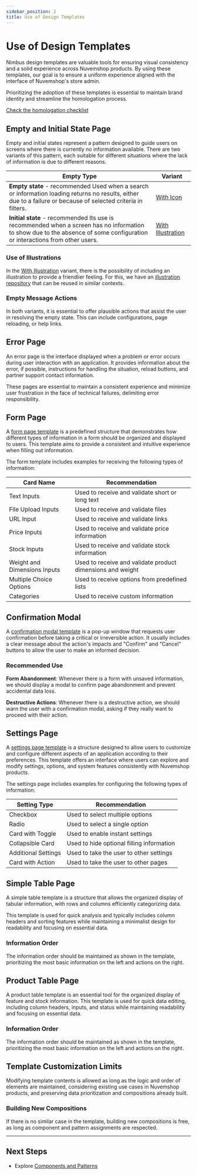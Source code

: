 ```yaml
---
sidebar_position: 2
title: Use of Design Templates
---
```


# Use of Design Templates

Nimbus design templates are valuable tools for ensuring visual consistency and a solid experience across Nuvemshop products. By using these templates, our goal is to ensure a uniform experience aligned with the interface of Nuvemshop's store admin.

Prioritizing the adoption of these templates is essential to maintain brand identity and streamline the homologation process.

[Check the homologation checklist](../homologation/checklist#uso-de-templates-nimbus---prioridade-alta)

## Empty and Initial State Page

Empty and initial states represent a pattern designed to guide users on screens where there is currently no information available. There are two variants of this pattern, each suitable for different situations where the lack of information is due to different reasons.

| Empty Type                                                                                                                                                                 | Variant                                                                                 |
| -------------------------------------------------------------------------------------------------------------------------------------------------------------------------- | --------------------------------------------------------------------------------------- |
| **Empty state** - recommended Used when a search or information loading returns no results, either due to a failure or because of selected criteria in filters.            | [With Icon](https://nimbus.tiendanube.com/documentation/patterns/empty-message)         |
| **Initial state** - recommended Its use is recommended when a screen has no information to show due to the absence of some configuration or interactions from other users. | [With Illustration](https://nimbus.tiendanube.com/documentation/patterns/empty-message) |

### Use of Illustrations

In the [With Illustration](https://nimbus.tiendanube.com/documentation/patterns/empty-message) variant, there is the possibility of including an illustration to provide a friendlier feeling. For this, we have an [illustration repository](https://www.figma.com/file/Ed1Gl8an2iBqL2GXHJEK6Y/%E2%98%81%EF%B8%8F-Tiendanube-Illustrations-Repo?type=design&node-id=60-2&mode=design) that can be reused in similar contexts.

### Empty Message Actions

In both variants, it is essential to offer plausible actions that assist the user in resolving the empty state. This can include configurations, page reloading, or help links.

## Error Page

An error page is the interface displayed when a problem or error occurs during user interaction with an application. It provides information about the error, if possible, instructions for handling the situation, reload buttons, and partner support contact information.

These pages are essential to maintain a consistent experience and minimize user frustration in the face of technical failures, delimiting error responsibility.

## Form Page

A [form page template](https://tiendanube.github.io/nimbus-patterns/index.html?path=/story/templates-form--basic) is a predefined structure that demonstrates how different types of information in a form should be organized and displayed to users. This template aims to provide a consistent and intuitive experience when filling out information.

The form template includes examples for receiving the following types of information:

| Card Name                    | Recommendation                                             |
| ---------------------------- | ---------------------------------------------------------- |
| Text Inputs                  | Used to receive and validate short or long text            |
| File Upload Inputs           | Used to receive and validate files                         |
| URL Input                    | Used to receive and validate links                         |
| Price Inputs                 | Used to receive and validate price information             |
| Stock Inputs                 | Used to receive and validate stock information             |
| Weight and Dimensions Inputs | Used to receive and validate product dimensions and weight |
| Multiple Choice Options      | Used to receive options from predefined lists              |
| Categories                   | Used to receive custom information                         |

## Confirmation Modal

A [confirmation modal template](https://tiendanube.github.io/nimbus-patterns/index.html?path=/story/templates-confirmationmodal--basic) is a pop-up window that requests user confirmation before taking a critical or irreversible action. It usually includes a clear message about the action's impacts and "Confirm" and "Cancel" buttons to allow the user to make an informed decision.

### Recommended Use

**Form Abandonment**: Whenever there is a form with unsaved information, we should display a modal to confirm page abandonment and prevent accidental data loss.

**Destructive Actions**: Whenever there is a destructive action, we should warn the user with a confirmation modal, asking if they really want to proceed with their action.

## Settings Page

A [settings page template](https://tiendanube.github.io/nimbus-patterns/index.html?path=/docs/templates-settingspage--docs) is a structure designed to allow users to customize and configure different aspects of an application according to their preferences. This template offers an interface where users can explore and modify settings, options, and system features consistently with Nuvemshop products.

The settings page includes examples for configuring the following types of information:

| Setting Type        | Recommendation                            |
| ------------------- | ----------------------------------------- |
| Checkbox            | Used to select multiple options           |
| Radio               | Used to select a single option            |
| Card with Toggle    | Used to enable instant settings           |
| Collapsible Card    | Used to hide optional filling information |
| Additional Settings | Used to take the user to other settings   |
| Card with Action    | Used to take the user to other pages      |

## Simple Table Page

A simple table template is a structure that allows the organized display of tabular information, with rows and columns efficiently categorizing data.

This template is used for quick analysis and typically includes column headers and sorting features while maintaining a minimalist design for readability and focusing on essential data.

### Information Order

The information order should be maintained as shown in the template, prioritizing the most basic information on the left and actions on the right.

## Product Table Page

A product table template is an essential tool for the organized display of feature and stock information. This template is used for quick data editing, including column headers, inputs, and status while maintaining readability and focusing on essential data.

### Information Order

The information order should be maintained as shown in the template, prioritizing the most basic information on the left and actions on the right.

## Template Customization Limits

Modifying template contents is allowed as long as the logic and order of elements are maintained, considering existing use cases in Nuvemshop products, and preserving data prioritization and compositions already built.

### Building New Compositions

If there is no similar case in the template, building new compositions is free, as long as component and pattern assignments are respected.

---

## Next Steps

- Explore [Components and Patterns](./component-usage.md)

